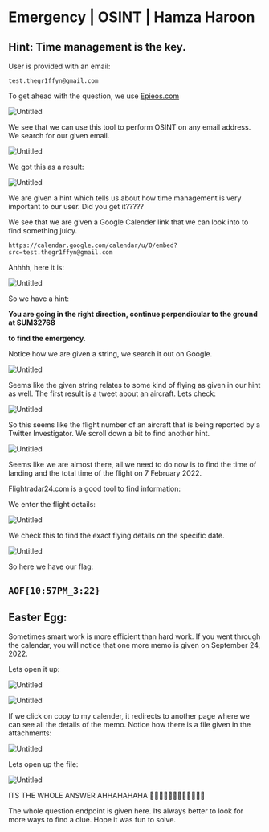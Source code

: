 # Emergency | OSINT | Hamza Haroon

## Hint: Time management is the key.

User is provided with an email:

`test.thegr1ffyn@gmail.com`

To get ahead with the question, we use [Epieos.com](http://Epieos.com) 

![Untitled](Emergency%20OSINT%20Hamza%20Haroon%2041577dbe5c1a49188af4cdd28f047045/Untitled.png)

We see that we can use this tool to perform OSINT on any email address. We search for our given email.

![Untitled](Emergency%20OSINT%20Hamza%20Haroon%2041577dbe5c1a49188af4cdd28f047045/Untitled%201.png)

We got this as a result:

![Untitled](Emergency%20OSINT%20Hamza%20Haroon%2041577dbe5c1a49188af4cdd28f047045/Untitled%202.png)

We are given a hint which tells us about how time management is very important to our user. Did you get it????? 

We see that we are given a Google Calender link that we can look into to find something juicy.

`https://calendar.google.com/calendar/u/0/embed?src=test.thegr1ffyn@gmail.com`

Ahhhh, here it is:

![Untitled](Emergency%20OSINT%20Hamza%20Haroon%2041577dbe5c1a49188af4cdd28f047045/Untitled%203.png)

So we have a hint:

**You are going in the right direction, continue perpendicular to the ground at SUM32768**

 **to find the emergency.**

Notice how we are given a string, we search it out on Google.

![Untitled](Emergency%20OSINT%20Hamza%20Haroon%2041577dbe5c1a49188af4cdd28f047045/Untitled%204.png)

Seems like the given string relates to some kind of flying as given in our hint as well. The first result is a tweet about an aircraft. Lets check:

![Untitled](Emergency%20OSINT%20Hamza%20Haroon%2041577dbe5c1a49188af4cdd28f047045/Untitled%205.png)

So this seems like the flight number of an aircraft that is being reported by a Twitter Investigator. We scroll down a bit to find another hint.

![Untitled](Emergency%20OSINT%20Hamza%20Haroon%2041577dbe5c1a49188af4cdd28f047045/Untitled%206.png)

Seems like we are almost there, all we need to do now is to find the time of landing and the total time of the flight on 7 February 2022. 

Flightradar24.com is a good tool to find information:

We enter the flight details:

![Untitled](Emergency%20OSINT%20Hamza%20Haroon%2041577dbe5c1a49188af4cdd28f047045/Untitled%207.png)

We check this to find the exact flying details on the specific date.

![Untitled](Emergency%20OSINT%20Hamza%20Haroon%2041577dbe5c1a49188af4cdd28f047045/Untitled%208.png)

So here we have our flag:

## `AOF{10:57PM_3:22}`

## Easter Egg:

Sometimes smart work is more efficient than hard work. If you went through the calendar, you will notice that one more memo is given on September 24, 2022.

Lets open it up:

![Untitled](Emergency%20OSINT%20Hamza%20Haroon%2041577dbe5c1a49188af4cdd28f047045/Untitled%209.png)

![Untitled](Emergency%20OSINT%20Hamza%20Haroon%2041577dbe5c1a49188af4cdd28f047045/Untitled%2010.png)

If we click on copy to my calender, it redirects to another page where we can see all the details of the memo. Notice how there is a file given in the attachments:

![Untitled](Emergency%20OSINT%20Hamza%20Haroon%2041577dbe5c1a49188af4cdd28f047045/Untitled%2011.png)

Lets open up the file:

![Untitled](Emergency%20OSINT%20Hamza%20Haroon%2041577dbe5c1a49188af4cdd28f047045/Untitled%2012.png)

ITS THE WHOLE ANSWER AHHAHAHAHA 🤣🤣🤣🤣🤣🤣🤣🤣🤣🤣🤣🤣

The whole question endpoint is given here. Its always better to look for more ways to find a clue. Hope it was fun to solve.